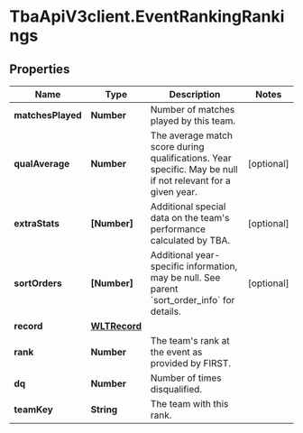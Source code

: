 # TbaApiV3client.EventRankingRankings

## Properties
Name | Type | Description | Notes
------------ | ------------- | ------------- | -------------
**matchesPlayed** | **Number** | Number of matches played by this team. | 
**qualAverage** | **Number** | The average match score during qualifications. Year specific. May be null if not relevant for a given year. | [optional] 
**extraStats** | **[Number]** | Additional special data on the team&#39;s performance calculated by TBA. | [optional] 
**sortOrders** | **[Number]** | Additional year-specific information, may be null. See parent &#x60;sort_order_info&#x60; for details. | [optional] 
**record** | [**WLTRecord**](WLTRecord.md) |  | 
**rank** | **Number** | The team&#39;s rank at the event as provided by FIRST. | 
**dq** | **Number** | Number of times disqualified. | 
**teamKey** | **String** | The team with this rank. | 


